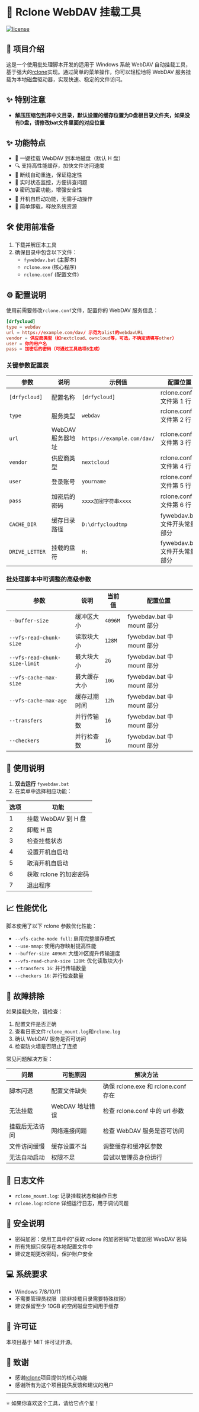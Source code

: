 # 🚀 Rclone WebDAV 挂载工具

[![license](https://img.shields.io/badge/许可证-MIT-blue.svg)](LICENSE)

## 📝 项目介绍

这是一个使用批处理脚本开发的适用于 Windows 系统 WebDAV 自动挂载工具，基于强大的[rclone](https://rclone.org/)实现。通过简单的菜单操作，你可以轻松地将 WebDAV 服务挂载为本地磁盘驱动器，实现快速、稳定的文件访问。

## ✨ 特别注意
- **解压压缩包到非中文目录，默认设置的缓存位置为D盘根目录文件夹，如果没有D盘，请修改bat文件里面的对应位置**

## ✨ 功能特点

- 🔌 一键挂载 WebDAV 到本地磁盘（默认 H 盘）
- 🔍 支持高性能缓存，加快文件访问速度
- 🔄 断线自动重连，保证稳定性
- 🚦 实时状态监控，方便排查问题
- 🔒 密码加密功能，增强安全性
- 🔔 开机自启动功能，无需手动操作
- 🧹 简单卸载，释放系统资源

## 🛠️ 使用前准备

1. 下载并解压本工具
2. 确保目录中包含以下文件：
   - `fywebdav.bat` (主脚本)
   - `rclone.exe` (核心程序)
   - `rclone.conf` (配置文件)

## ⚙️ 配置说明

使用前需要修改`rclone.conf`文件，配置你的 WebDAV 服务信息：

```conf
[drfycloud]
type = webdav
url = https://example.com/dav/ 示范为alist的webdavURL
vendor = 供应商类型（如nextcloud、owncloud等，可选，不确定请填写other）
user = 你的用户名
pass = 加密后的密码（可通过工具选项6生成）
```

### 关键参数配置表

| 参数           | 说明              | 示例值                     | 配置位置                      |
| -------------- | ----------------- | -------------------------- | ----------------------------- |
| `[drfycloud]`  | 配置名称          | `[drfycloud]`              | rclone.conf 文件第 1 行       |
| `type`         | 服务类型          | `webdav`                   | rclone.conf 文件第 2 行       |
| `url`          | WebDAV 服务器地址 | `https://example.com/dav/` | rclone.conf 文件第 3 行       |
| `vendor`       | 供应商类型        | `nextcloud`                | rclone.conf 文件第 4 行       |
| `user`         | 登录账号          | `yourname`                 | rclone.conf 文件第 5 行       |
| `pass`         | 加密后的密码      | `xxxx加密字符串xxxx`       | rclone.conf 文件第 6 行       |
| `CACHE_DIR`    | 缓存目录路径      | `D:\drfycloudtmp`          | fywebdav.bat 文件开头常量部分 |
| `DRIVE_LETTER` | 挂载的盘符        | `H:`                       | fywebdav.bat 文件开头常量部分 |

### 批处理脚本中可调整的高级参数

| 参数                          | 说明         | 当前值  | 配置位置                   |
| ----------------------------- | ------------ | ------- | -------------------------- |
| `--buffer-size`               | 缓冲区大小   | `4096M` | fywebdav.bat 中 mount 部分 |
| `--vfs-read-chunk-size`       | 读取块大小   | `128M`  | fywebdav.bat 中 mount 部分 |
| `--vfs-read-chunk-size-limit` | 最大块大小   | `2G`    | fywebdav.bat 中 mount 部分 |
| `--vfs-cache-max-size`        | 最大缓存大小 | `10G`   | fywebdav.bat 中 mount 部分 |
| `--vfs-cache-max-age`         | 缓存过期时间 | `12h`   | fywebdav.bat 中 mount 部分 |
| `--transfers`                 | 并行传输数   | `16`    | fywebdav.bat 中 mount 部分 |
| `--checkers`                  | 并行检查数   | `16`    | fywebdav.bat 中 mount 部分 |

## 🚀 使用说明

1. **双击运行** `fywebdav.bat`
2. 在菜单中选择相应功能：

| 选项 | 功能                   |
| ---- | ---------------------- |
| 1    | 挂载 WebDAV 到 H 盘    |
| 2    | 卸载 H 盘              |
| 3    | 检查挂载状态           |
| 4    | 设置开机自启动         |
| 5    | 取消开机自启动         |
| 6    | 获取 rclone 的加密密码 |
| 7    | 退出程序               |

## 📈 性能优化

脚本使用了以下 rclone 参数优化性能：

- `--vfs-cache-mode full`: 启用完整缓存模式
- `--use-mmap`: 使用内存映射提高性能
- `--buffer-size 4096M`: 大缓冲区提升传输速度
- `--vfs-read-chunk-size 128M`: 优化读取块大小
- `--transfers 16`: 并行传输数量
- `--checkers 16`: 并行检查数量

## 🔧 故障排除

如果挂载失败，请检查：

1. 配置文件是否正确
2. 查看日志文件`rclone_mount.log`和`rclone.log`
3. 确认 WebDAV 服务是否可访问
4. 检查防火墙是否阻止了连接

常见问题解决方案：

| 问题           | 可能原因        | 解决方法                            |
| -------------- | --------------- | ----------------------------------- |
| 脚本闪退       | 配置文件缺失    | 确保 rclone.exe 和 rclone.conf 存在 |
| 无法挂载       | WebDAV 地址错误 | 检查 rclone.conf 中的 url 参数      |
| 挂载后无法访问 | 网络连接问题    | 检查 WebDAV 服务是否可访问          |
| 文件访问缓慢   | 缓存设置不当    | 调整缓存和缓冲区参数                |
| 无法自动启动   | 权限不足        | 尝试以管理员身份运行                |

## 📃 日志文件

- `rclone_mount.log`: 记录挂载状态和操作日志
- `rclone.log`: rclone 详细运行日志，用于调试问题

## 🔐 安全说明

- 密码加密：使用工具中的"获取 rclone 的加密密码"功能加密 WebDAV 密码
- 所有凭据只保存在本地配置文件中
- 建议定期更改密码，保护账户安全

## 💻 系统要求

- Windows 7/8/10/11
- 不需要管理员权限（除非挂载目录需要特殊权限）
- 建议保留至少 10GB 的空闲磁盘空间用于缓存

## 📜 许可证

本项目基于 MIT 许可证开源。

## 🙏 致谢

- 感谢[rclone](https://rclone.org/)项目提供的核心功能
- 感谢所有为这个项目提供反馈和建议的用户

---

⭐ 如果你喜欢这个工具，请给它点个星！
